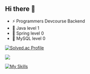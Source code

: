 ## Hi there 👋
- ⚡ Programmers Devcourse Backend
- 💪 Java level 1
- 🌱 Spring level 0
- 🌱 MySQL level 0
<!--
**kimdongjoon-web/kimdongjoon-web** is a ✨ _special_ ✨ repository because its `README.md` (this file) appears on your GitHub profile.

Here are some ideas to get you started:

- 🔭 I’m currently working on ...
- 🌱 Java level 1... improving...
- 👯 Spring level 0... improving...
- 🤔 MySQL level 0... improving...
- 💬 Ask me about ...
- 📫 How to reach me: ...
- 😄 Pronouns: ...
- ⚡ Fun fact: ...
-->
[![Solved.ac Profile](http://mazassumnida.wtf/api/v2/generate_badge?boj=whitecolor)](https://solved.ac/whitecolor/) 

<img src="http://mazandi.herokuapp.com/api?handle=whitecolor&theme=dark"/>

[![My Skills](https://skillicons.dev/icons?i=java)](https://skillicons.dev)
